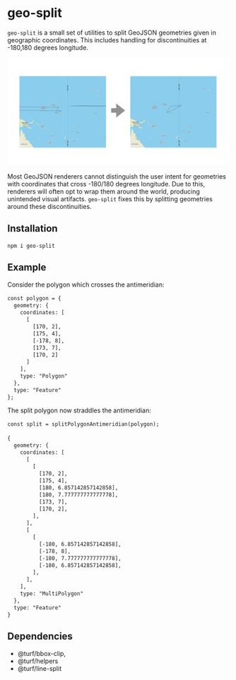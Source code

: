 # geo-split

`geo-split` is a small set of utilities to split GeoJSON geometries given in geographic coordinates.
This includes handling for discontinuities at -180,180 degrees longitude.

![](https://github.com/kachark/geo-split/blob/main/static/polygon_split.png?raw=true)
<!-- <img src="https://github.com/kachark/geo-split/blob/main/static/polygon_split.png" width="533" height="400"> -->

Most GeoJSON renderers cannot distinguish the user intent for geometries with coordinates 
that cross -180/180 degrees longitude. Due to this, renderers will often opt to wrap them around the world,
producing unintended visual artifacts. `geo-split` fixes this by splitting geometries around these discontinuities.

## Installation
```
npm i geo-split
```

## Example
Consider the polygon which crosses the antimeridian:

```
const polygon = {
  geometry: {
    coordinates: [
      [
        [170, 2],
        [175, 4],
        [-178, 8],
        [173, 7],
        [170, 2]
      ]
    ],
    type: "Polygon"
  },
  type: "Feature"
};

```

The split polygon now straddles the antimeridian:
```
const split = splitPolygonAntimeridian(polygon);

{
  geometry: {
    coordinates: [
      [
        [
          [170, 2],
          [175, 4],
          [180, 6.857142857142858],
          [180, 7.777777777777778],
          [173, 7],
          [170, 2],
        ],
      ],
      [
        [
          [-180, 6.857142857142858],
          [-178, 8],
          [-180, 7.777777777777778],
          [-180, 6.857142857142858],
        ],
      ],
    ],
    type: "MultiPolygon"
  },
  type: "Feature"
}
```

## Dependencies
* @turf/bbox-clip,
* @turf/helpers
* @turf/line-split
